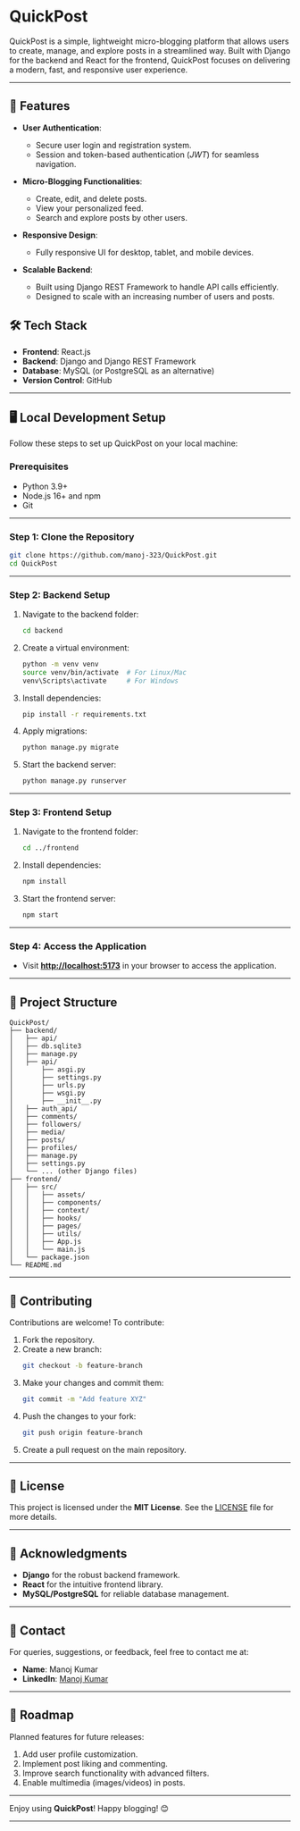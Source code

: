 # QuickPost

QuickPost is a simple, lightweight micro-blogging platform that allows users to create, manage, and explore posts in a streamlined way. Built with Django for the backend and React for the frontend, QuickPost focuses on delivering a modern, fast, and responsive user experience.

---

## 🚀 Features

- **User Authentication**:
  - Secure user login and registration system.
  - Session and token-based authentication (*JWT*) for seamless navigation.

- **Micro-Blogging Functionalities**:
  - Create, edit, and delete posts.
  - View your personalized feed.
  - Search and explore posts by other users.

- **Responsive Design**:
  - Fully responsive UI for desktop, tablet, and mobile devices.

- **Scalable Backend**:
  - Built using Django REST Framework to handle API calls efficiently.
  - Designed to scale with an increasing number of users and posts.

## 🛠️ Tech Stack

- **Frontend**: React.js  
- **Backend**: Django and Django REST Framework  
- **Database**: MySQL (or PostgreSQL as an alternative)  
- **Version Control**: GitHub  

---

## 🖥️ Local Development Setup

Follow these steps to set up QuickPost on your local machine:

### Prerequisites
- Python 3.9+  
- Node.js 16+ and npm  
- Git  

---

### Step 1: Clone the Repository

```bash
git clone https://github.com/manoj-323/QuickPost.git
cd QuickPost
```

---

### Step 2: Backend Setup

1. Navigate to the backend folder:
   ```bash
   cd backend
   ```

2. Create a virtual environment:
   ```bash
   python -m venv venv
   source venv/bin/activate  # For Linux/Mac
   venv\Scripts\activate     # For Windows
   ```

3. Install dependencies:
   ```bash
   pip install -r requirements.txt
   ```

4. Apply migrations:
   ```bash
   python manage.py migrate
   ```

5. Start the backend server:
   ```bash
   python manage.py runserver
   ```

---

### Step 3: Frontend Setup

1. Navigate to the frontend folder:
   ```bash
   cd ../frontend
   ```

2. Install dependencies:
   ```bash
   npm install
   ```

3. Start the frontend server:
   ```bash
   npm start
   ```

---

### Step 4: Access the Application

- Visit **[http://localhost:5173](http://localhost:5173)** in your browser to access the application.

---

## 📂 Project Structure

```
QuickPost/
├── backend/
│   ├── api/
│   ├── db.sqlite3
│   ├── manage.py
│   ├── api/
│       ├── asgi.py
│       ├── settings.py
│       ├── urls.py
│       ├── wsgi.py
│       ├── __init__.py
│   ├── auth_api/
│   ├── comments/
│   ├── followers/
│   ├── media/
│   ├── posts/
│   ├── profiles/
│   ├── manage.py
│   ├── settings.py
│   └── ... (other Django files)
├── frontend/
│   ├── src/
│   │   ├── assets/
│   │   ├── components/
│   │   ├── context/
│   │   ├── hooks/
│   │   ├── pages/
│   │   ├── utils/
│   │   ├── App.js
│   │   └── main.js
│   └── package.json
└── README.md
```

---

## 🤝 Contributing

Contributions are welcome! To contribute:

1. Fork the repository.
2. Create a new branch:
   ```bash
   git checkout -b feature-branch
   ```
3. Make your changes and commit them:
   ```bash
   git commit -m "Add feature XYZ"
   ```
4. Push the changes to your fork:
   ```bash
   git push origin feature-branch
   ```
5. Create a pull request on the main repository.

---

## 📜 License

This project is licensed under the **MIT License**. See the [LICENSE](LICENSE) file for more details.

---

## 🌟 Acknowledgments

- **Django** for the robust backend framework.  
- **React** for the intuitive frontend library.  
- **MySQL/PostgreSQL** for reliable database management.  

---

## 📧 Contact

For queries, suggestions, or feedback, feel free to contact me at:  
- **Name**: Manoj Kumar  
- **LinkedIn**: [Manoj Kumar](https://www.linkedin.com/in/manoj-kumar-r323)

---

## 🎯 Roadmap

Planned features for future releases:
1. Add user profile customization.  
2. Implement post liking and commenting.  
3. Improve search functionality with advanced filters.  
4. Enable multimedia (images/videos) in posts.  

---

Enjoy using **QuickPost**! Happy blogging! 😊

--- 
